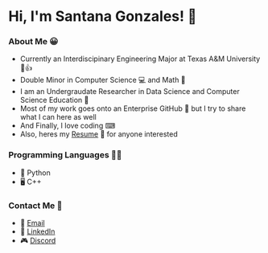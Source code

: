 # Hi, I'm Santana Gonzales! 👋

### About Me 😀
- Currently an Interdiscipinary Engineering Major at Texas A&M University 📖👍
- Double Minor in Computer Science 💻 and Math 🧮
- I am an Undergraudate Researcher in Data Science and Computer Science Education  🔎
- Most of my work goes onto an Enterprise GitHub 🏢 but I try to share what I can here as well
- And Finally, I love coding ⌨
- Also, heres my [Resume](https://github.com/santanag1223/Resume/blob/main/Gonzales%2C%20Santana%20-%20Resume.pdf) 📃 for anyone interested

### Programming Languages 👨‍💻
- 🐍 Python
- 🖥 C++

### Contact Me 📲
- 📧 [Email](mailto:santanag1223@gmail.com)
- 🔗 [LinkedIn](https://www.linkedin.com/in/santana-gonzales-990621191/)
- 🎮 [Discord](https://discordapp.com/users/Santana#9796/)

